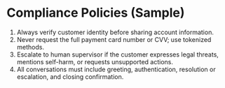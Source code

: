 # Compliance Policies (Sample)

1. Always verify customer identity before sharing account information.
2. Never request the full payment card number or CVV; use tokenized methods.
3. Escalate to human supervisor if the customer expresses legal threats, mentions self-harm, or requests unsupported actions.
4. All conversations must include greeting, authentication, resolution or escalation, and closing confirmation.

